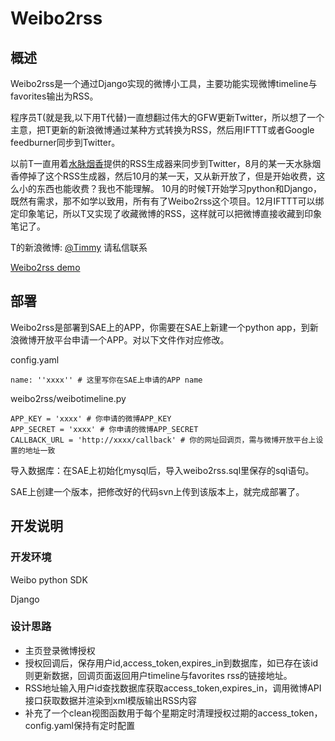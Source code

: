 # Weibo2rss #

## 概述 ##

Weibo2rss是一个通过Django实现的微博小工具，主要功能实现微博timeline与favorites输出为RSS。

程序员T(就是我,以下用T代替)一直想翻过伟大的GFW更新Twitter，所以想了一个主意，把T更新的新浪微博通过某种方式转换为RSS，然后用IFTTT或者Google feedburner同步到Twitter。

以前T一直用着[水脉烟香](http://ishow.sinaapp.com/rss.php)提供的RSS生成器来同步到Twitter，8月的某一天水脉烟香停掉了这个RSS生成器，然后10月的某一天，又从新开放了，但是开始收费，这么小的东西也能收费？我也不能理解。
10月的时候T开始学习python和Django，既然有需求，那不如学以致用，所有有了Weibo2rss这个项目。12月IFTTT可以绑定印象笔记，所以T又实现了收藏微博的RSS，这样就可以把微博直接收藏到印象笔记了。

T的新浪微博: [@Timmy](http://weibo.com/u/2283077624) 请私信联系

[Weibo2rss demo](http://pythonweibo.sinaapp.com)


## 部署 ##

Weibo2rss是部署到SAE上的APP，你需要在SAE上新建一个python app，到新浪微博开放平台申请一个APP。对以下文件作对应修改。

config.yaml

    name: ''xxxx'' # 这里写你在SAE上申请的APP name


weibo2rss/weibotimeline.py

    APP_KEY = 'xxxx' # 你申请的微博APP_KEY
    APP_SECRET = 'xxxx' # 你申请的微博APP_SECRET
    CALLBACK_URL = 'http://xxxx/callback' # 你的网址回调页，需与微博开放平台上设置的地址一致


导入数据库：在SAE上初始化mysql后，导入weibo2rss.sql里保存的sql语句。

SAE上创建一个版本，把修改好的代码svn上传到该版本上，就完成部署了。


## 开发说明 ##

### 开发环境 ###

Weibo python SDK

Django

### 设计思路 ###

*  主页登录微博授权
*  授权回调后，保存用户id,access_token,expires_in到数据库，如已存在该id则更新数据，回调页面返回用户timeline与favorites rss的链接地址。
*  RSS地址输入用户id查找数据库获取access_token,expires_in，调用微博API接口获取数据并渲染到xml模版输出RSS内容
*  补充了一个clean视图函数用于每个星期定时清理授权过期的access_token，config.yaml保持有定时配置

